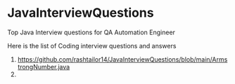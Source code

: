# JavaInterviewQuestions
Top Java Interview questions for QA Automation Engineer

Here is the list of Coding interview questions and answers
1. https://github.com/rashtailor14/JavaInterviewQuestions/blob/main/ArmstrongNumber.java
2. 
